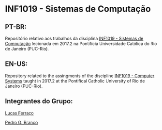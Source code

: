 # INF1019 - Sistemas de Computação

## PT-BR:
Repositório relativo aos trabalhos da disciplina [INF1019 - Sistemas de Computação](http://139.82.24.35/seibel/sc/index.htm)
lecionada em 2017.2 na Pontifícia Universidade Católica do Rio de Janeiro (PUC-Rio).

## EN-US:
Repository related to the assingments of the discipline [INF1019 - Computer Systems](http://139.82.24.35/seibel/sc/index.htm)
taught in 2017.2 at the Pontifical Catholic University of Rio de Janeiro (PUC-Rio).

## Integrantes do Grupo:
[Lucas Ferraço](https://github.com/lucasferraco)

[Pedro G. Branco](https://github.com/pedrogomesbranco)
